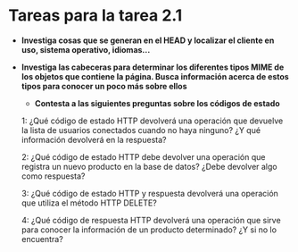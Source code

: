 # Tareas para la tarea 2.1

* **Investiga cosas que se generan en el HEAD y localizar el cliente en uso, sistema operativo, idiomas...**

* **Investiga las cabeceras para determinar los diferentes tipos MIME de los objetos que contiene la página. Busca información acerca de estos tipos para conocer un poco más sobre ellos**

    * **Contesta a las siguientes preguntas sobre los códigos de estado**

    1: ¿Qué código de estado HTTP devolverá una operación que devuelve la lista de usuarios conectados cuando no haya ninguno? ¿Y qué información devolverá en la respuesta?

    2: ¿Qué código de estado HTTP debe devolver una operación que registra un nuevo producto en la base de datos? ¿Debe devolver algo como respuesta?

    3: ¿Qué código de estado HTTP y respuesta devolverá una operación que utiliza el método HTTP DELETE?

    4: ¿Qué código de respuesta HTTP devolverá una operación que sirve para conocer la información de un producto determinado? ¿Y si no lo encuentra?